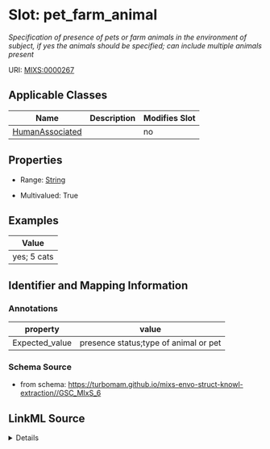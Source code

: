 # Slot: pet_farm_animal


_Specification of presence of pets or farm animals in the environment of subject, if yes the animals should be specified; can include multiple animals present_



URI: [MIXS:0000267](https://w3id.org/mixs/0000267)



<!-- no inheritance hierarchy -->




## Applicable Classes

| Name | Description | Modifies Slot |
| --- | --- | --- |
[HumanAssociated](HumanAssociated.md) |  |  no  |







## Properties

* Range: [String](String.md)

* Multivalued: True






## Examples

| Value |
| --- |
| yes; 5 cats |

## Identifier and Mapping Information





### Annotations

| property | value |
| --- | --- |
| Expected_value | presence status;type of animal or pet |



### Schema Source


* from schema: https://turbomam.github.io/mixs-envo-struct-knowl-extraction//GSC_MIxS_6




## LinkML Source

<details>
```yaml
name: pet_farm_animal
annotations:
  Expected_value:
    tag: Expected_value
    value: presence status;type of animal or pet
description: Specification of presence of pets or farm animals in the environment
  of subject, if yes the animals should be specified; can include multiple animals
  present
title: presence of pets or farm animals
notes:
- animal
- farm
- presence
examples:
- value: yes; 5 cats
from_schema: https://turbomam.github.io/mixs-envo-struct-knowl-extraction//GSC_MIxS_6
rank: 1000
string_serialization: '{boolean};{text}'
slot_uri: MIXS:0000267
multivalued: true
alias: pet_farm_animal
domain_of:
- HumanAssociated
range: string
required: false
recommended: false

```
</details>